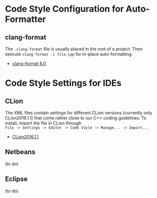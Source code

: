 # Code Style Configuration for Auto-Formatter

## clang-format

The `.clang-format` file is usually placed in the root of a project.
Then execute `clang-format -i file.cpp` for in-place auto-formatting.

- [clang-format 6.0](.clang-format)

# Code Style Settings for IDEs

## CLion
The XML files contain settings for different CLion versions (currently only CLion2016.1.1) that come rather close to our C++ coding guidelines. To install, import the file in CLion through  
`File -> Settings -> Editor -> Code Style -> Manage... -> Import...`

 - [CLion2016.1.1](CLion/CRP_2016_1.xml)  

## Netbeans
 (to do)

## Eclipse
 (to do)
